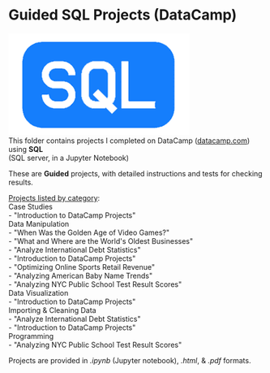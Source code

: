 # Guided SQL Projects (DataCamp)  
![SQL Logo](../../../assets/SQL.png)<br>This folder contains projects I completed on DataCamp ([datacamp.com](datacamp.com)) using **SQL**<br>(SQL server, in a Jupyter Notebook)

These are **Guided** projects, with detailed instructions and tests for checking results.

<ins>Projects listed by category</ins>:<br>   Case Studies<br>	- "Introduction to DataCamp Projects"<br>   Data Manipulation<br>	- "When Was the Golden Age of Video Games?"<br>	- "What and Where are the World's Oldest Businesses"<br>	- "Analyze International Debt Statistics"<br>	- "Introduction to DataCamp Projects"<br>	- "Optimizing Online Sports Retail Revenue"<br>	- "Analyzing American Baby Name Trends"<br>	- "Analyzing NYC Public School Test Result Scores"<br>   Data Visualization<br>	- "Introduction to DataCamp Projects"<br>   Importing & Cleaning Data<br>	- "Analyze International Debt Statistics"<br>	- "Introduction to DataCamp Projects"<br>   Programming<br>	- "Analyzing NYC Public School Test Result Scores"<br>

Projects are provided in *.ipynb* (Jupyter notebook), *.html*, & *.pdf* formats.
